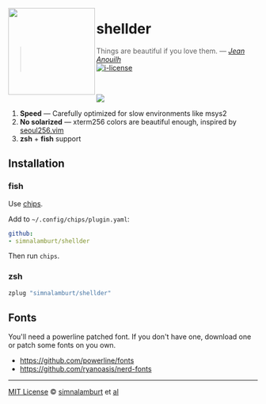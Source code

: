 <img src="http://cdn.bulbagarden.net/upload/4/40/090Shellder.png"
  align=left width=175px height=175px>

shellder
========
> Things are beautiful if you love them. ― *[Jean Anouilh]*<br>
[![i-license]](/LICENSE)

<br>

![](http://i.imgur.com/xZJHgq8.png)

1. **Speed** ― Carefully optimized for slow environments like msys2
2. **No solarized** ― xterm256 colors are beautiful enough, inspired by [seoul256.vim]
3. **zsh** + **fish** support

## Installation

### fish

Use [chips].

Add to `~/.config/chips/plugin.yaml`:

```yaml
github:
- simnalamburt/shellder
```

Then run `chips`.

### zsh

```zsh
zplug "simnalamburt/shellder"
```

## Fonts
You'll need a powerline patched font. If you don't have one, download one or
patch some fonts on you own.

- https://github.com/powerline/fonts
- https://github.com/ryanoasis/nerd-fonts

--------

[MIT License] © [simnalamburt] et [al]

[Jean Anouilh]:   https://en.wikipedia.org/wiki/Jean_Anouilh
[seoul256.vim]:   https://github.com/junegunn/seoul256.vim
[zplug]:          https://github.com/b4b4r07/
[chips]:          https://github.com/xtendo-org/chips
[MIT License]:    https://opensource.org/licenses/MIT
[simnalamburt]:   https://github.com/simnalamburt
[al]:             https://github.com/simnalamburt/shellder/graphs/contributors

[i-license]:      https://img.shields.io/badge/license-MIT-blue.svg
